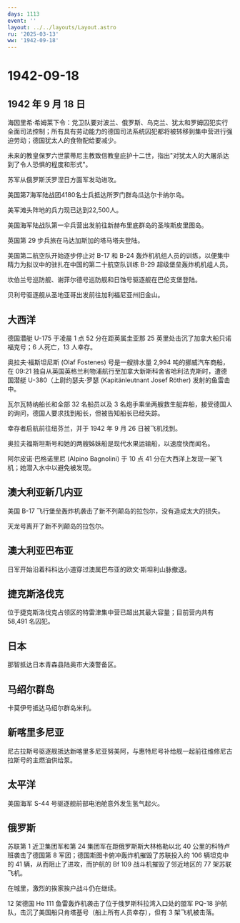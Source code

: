 ```yaml
---
days: 1113
event: ''
layout: ../../layouts/Layout.astro
ru: '2025-03-13'
ww: '1942-09-18'
---
```


# 1942-09-18

## 1942 年 9 月 18 日

海因里希·希姆莱下令：党卫队要对波兰、俄罗斯、乌克兰、犹太和罗姆囚犯实行全面司法控制；所有具有劳动能力的德国司法系统囚犯都将被转移到集中营进行强迫劳动；德国犹太人的食物配给要减少。

未来的教皇保罗六世蒙蒂尼主教致信教皇庇护十二世，指出"对犹太人的大屠杀达到了令人恐惧的程度和形式"。

苏军从俄罗斯沃罗涅日方面军发动进攻。

美国第7海军陆战团4180名士兵抵达所罗门群岛瓜达尔卡纳尔岛。

美军滩头阵地的兵力现已达到22,500人。

美国海军陆战队第一伞兵营出发前往新赫布里底群岛的圣埃斯皮里图岛。

英国第 29 步兵旅在马达加斯加的塔马塔夫登陆。

美国第二航空队开始逐步停止对 B-17 和 B-24
轰炸机机组人员的训练，以便集中精力为拟议中的驻扎在中国的第二十航空队训练
B-29 超级堡垒轰炸机机组人员。

坎伯兰号巡防舰、谢菲尔德号巡防舰和日蚀号驱逐舰在巴伦支堡登陆。

贝利号驱逐舰从圣地亚哥出发前往加利福尼亚州旧金山。

## 大西洋

德国潜艇 U-175 于凌晨 1 点 52 分在距英属圭亚那 25
英里处击沉了加拿大船只诺福克号；6 人死亡，13 人幸存。

奥拉夫·福斯坦尼斯 (Olaf Fostenes) 号是一艘排水量 2,994
吨的挪威汽车商船，在 09:21
独自从英国英格兰利物浦航行至加拿大新斯科舍省哈利法克斯时，遭德国潜艇
U-380（上尉约瑟夫·罗瑟 (Kapitänleutnant Josef Röther) 发射的鱼雷击中。

瓦尔瓦特纳船长和全部 32 名船员以及 3
名炮手乘坐两艘救生艇弃船，接受德国人的询问，德国人要求找到船长，但被告知船长已经失踪。

幸存者启航前往纽芬兰，并于 1942 年 9 月 26 日被飞机找到。

奥拉夫福斯坦斯号和她的两艘姊妹船是现代水果运输船，以速度快而闻名。

阿尔皮诺·巴格诺里尼 (Alpino Bagnolini) 于 10 点 41
分在大西洋上发现一架飞机；她潜入水中以避免被发现。

## 澳大利亚新几内亚

美国 B-17 飞行堡垒轰炸机袭击了新不列颠岛的拉包尔，没有造成太大的损失。

天龙号离开了新不列颠岛的拉包尔。

## 澳大利亚巴布亚

日军开始沿着科科达小道穿过澳属巴布亚的欧文·斯坦利山脉撤退。

## 捷克斯洛伐克

位于捷克斯洛伐克占领区的特雷津集中营已超出其最大容量；目前营内共有
58,491 名囚犯。

## 日本

那智抵达日本青森县陆奥市大湊警备区。

## 马绍尔群岛

卡莫伊号抵达马绍尔群岛米利。

## 新喀里多尼亚

尼古拉斯号驱逐舰抵达新喀里多尼亚努美阿，与惠特尼号补给舰一起前往维修尼古拉斯号的主燃油供给泵。

## 太平洋

美国海军 S-44 号驱逐舰前部电池舱意外发生氢气起火。

## 俄罗斯

苏联第 1 近卫集团军和第 24 集团军在距俄罗斯斯大林格勒以北 40
公里的科特卢班袭击了德国第 8 军团；德国斯图卡俯冲轰炸机摧毁了苏联投入的
106 辆坦克中的 41 辆，从而阻止了进攻，而护航的 Bf 109
战斗机摧毁了邻近地区的 77 架苏联飞机。

在城里，激烈的挨家挨户战斗仍在继续。

12 架德国 He 111 鱼雷轰炸机袭击了位于俄罗斯科拉湾入口处的盟军 PQ-18
护航队，击沉了美国船只肯塔基号（船上所有人员幸存），但有 3
架飞机被击落。